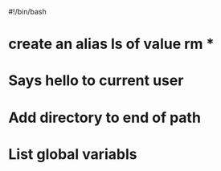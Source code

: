 #!/bin/bash
# create an alias ls of value rm *
# Says hello to current user
# Add directory to end of path
# List global variabls
